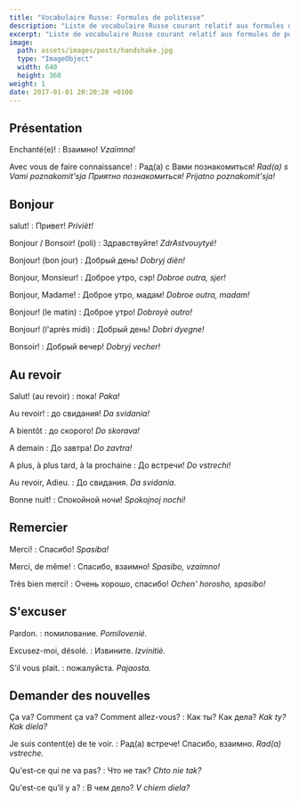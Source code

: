 ```yaml
---
title: "Vocabulaire Russe: Formules de politesse"
description: "Liste de vocabulaire Russe courant relatif aux formules de politesse."
excerpt: "Liste de vocabulaire Russe courant relatif aux formules de politesse."
image:
  path: assets/images/posts/handshake.jpg
  type: "ImageObject"
  width: 640
  height: 360
weight: 1
date: 2017-01-01 20:20:20 +0100
---
```

## Présentation

Enchanté(e)!
: Взаимно!
*Vzaïmna!*

Avec vous de faire connaissance!
: Рад(а) с Вами познакомиться!
*Rad(a) s Vami poznakomit'sja Приятно познакомиться! Prijatno poznakomit'sja!*


## Bonjour

salut!
: Привет!
*Privièt!*

Bonjour / Bonsoir! (poli)
: Здравствуйте!
*ZdrAstvouytyé!*

Bonjour! (bon jour)
: Добрый день!
*Dobryj dièn!*

Bonjour, Monsieur!
: Доброе утро, сэр!
*Dobroe outra, sjer!*

Bonjour, Madame!
: Доброе утро, мадам!
*Dobroe outra, madam!*

Bonjour! (le matin)
: Доброе утро!
*Dobroyè outro!*

Bonjour! (l'après midi)
: Добрый день!
*Dobri dyegne!*

Bonsoir!
: Добрый вечер!
*Dobryj vecher!*


## Au revoir

Salut! (au revoir)
: пока!
*Paka!*

Au revoir!
: до свидания!
*Da svidania!*

A bientôt
: до скорого!
*Do skorava!*

A demain
: До завтра!
*Do zavtra!*

A plus, à plus tard, à la prochaine
: До встречи!
*Do vstrechi!*

Au revoir, Adieu.
: До свидания.
*Da svidania.*

Bonne nuit!
: Спокойной ночи!
*Spokojnoj nochi!*


## Remercier

Merci!
: Спасибо!
*Spasiba!*

Merci, de même!
: Спасибо, взаимно!
*Spasibo, vzaimno!*

Très bien merci!
: Очень хорошо, спасибо!
*Ochen' horosho, spasibo!*


## S'excuser

Pardon.
: помилование.
*Pomilovenié.*

Excusez-moi, désolé.
: Извините.
*Izvinitiè.*

S’il vous plait.
: пожалуйста.
*Pajaosta.*


## Demander des nouvelles

Ça va? Comment ça va? Comment allez-vous?
: Как ты? Как дела?
*Kak ty? Kak diela?*

Je suis content(e) de te voir.
: Рад(а) встрече! Спасибо, взаимно.
*Rad(a) vstreche.*

Qu'est-ce qui ne va pas?
: Что не так?
*Chto nie tak?*

Qu'est-ce qu’il y a?
: В чем дело?
*V chiem diela?*
